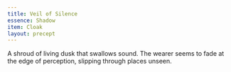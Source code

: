 ```yaml
---
title: Veil of Silence
essence: Shadow
item: Cloak
layout: precept
---
```


A shroud of living dusk that swallows sound. The wearer seems to fade at the edge of perception, slipping through places unseen.
